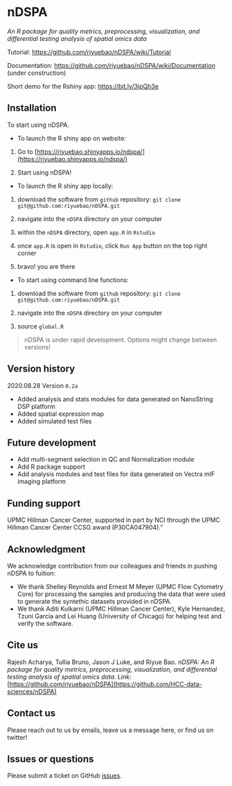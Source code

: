 # nDSPA
 *An R package for quality metrics, preprocessing, visualization, and differential testing analysis of spatial omics data*

Tutorial: https://github.com/riyuebao/nDSPA/wiki/Tutorial

Documentation: https://github.com/riyuebao/nDSPA/wiki/Documentation (under construction)

Short demo for the Rshiny app: https://bit.ly/3jpQh3e

## Installation

To start using nDSPA.

-   To launch the R shiny app on website:

1.  Go to [https://riyuebao.shinyapps.io/ndspa/](https://riyuebao.shinyapps.io/ndspa/)
    
2.  Start using nDSPA!
    
- To launch the R shiny app locally:

1.  download the software from  `github`  repository:  `git clone git@github.com:riyuebao/nDSPA.git`
    
2.  navigate into the  `nDSPA`  directory on your computer
    
3.  within the  `nDSPA`  directory, open  `app.R`  in  `Rstudio`
    
4.  once  `app.R`  is open in  `Rstudio`, click  `Run App`  button on the top right corner
    
5.  bravo! you are there

- To start using command line functions:

1.  download the software from  `github`  repository:  `git clone git@github.com:riyuebao/nDSPA.git`

2.  navigate into the  `nDSPA`  directory on your computer

3. source `global.R` 
    

> nDSPA is under rapid development. Options might change between versions!

## Version history

2020.08.28 Version `0.2a`
* Added analysis and stats modules for data generated on NanoString DSP platform
* Added spatial expression map
* Added simulated test files 

## Future development

* Add multi-segment selection in QC and Normalization module
* Add R package support 
* Add analysis modules and test files for data generated on Vectra mIF imaging platform

## Funding support

UPMC Hillman Cancer Center, supported in part by NCI through the UPMC Hillman Cancer Center CCSG award (P30CA047904).”

## Acknowledgment

We acknowledge contribution from our colleagues and friends in pushing nDSPA to fuition:

* We thank Shelley Reynolds and Ernest M Meyer (UPMC Flow Cytometry Core) for processing the samples and producing the data that were used to generate the syntethic datasets provided in nDSPA.
* We thank Aditi Kulkarni (UPMC Hillman Cancer Center), Kyle Hernandez, Tzuni Garcia and Lei Huang (University of Chicago) for helping test and verify the software.

## Cite us

Rajesh Acharya, Tullia Bruno, Jason J Luke, and Riyue Bao. *nDSPA: An R package for quality metrics, preprocessing, visualization, and differential testing analysis of spatial omics data.* Link: [https://github.com/riyuebao/nDSPA](https://github.com/HCC-data-sciences/nDSPA)

## Contact us

Please reach out to us by emails, leave us a message here, or find us on twitter!

## Issues or questions

Please submit a ticket on GitHub [issues](https://github.com/riyuebao/nDSPA/issues).
